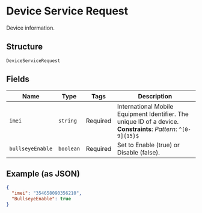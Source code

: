 
# Device Service Request

Device information.

## Structure

`DeviceServiceRequest`

## Fields

| Name | Type | Tags | Description |
|  --- | --- | --- | --- |
| `imei` | `string` | Required | International Mobile Equipment Identifier. The unique ID of a device.<br>**Constraints**: *Pattern*: `^[0-9]{15}$` |
| `bullseyeEnable` | `boolean` | Required | Set to Enable (true) or Disable (false). |

## Example (as JSON)

```json
{
  "imei": "354658090356210",
  "BullseyeEnable": true
}
```

